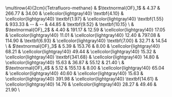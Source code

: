  \multirow{4}{2cm}{Tetrafluoro-methane} & $\textnormal{OF}_1$ & 4.37 & 266.77 & 34.00 &  \cellcolor{lightgray!40} \textbf{4.10} &  \cellcolor{lightgray!40} \textbf{1.97} &  \cellcolor{lightgray!40} \textbf{1.55} &  933.33 &  --  &  --  &  44.85 &  \textbf{9.52} &  \textbf{10.15} \\ 
   & $\textnormal{OF}_2$ & 4.40 & 191.17 & 12.59 &  \cellcolor{lightgray!40} 17.05 &  \cellcolor{lightgray!40} 11.01 &  \cellcolor{lightgray!40} 12.40 &  797.08 &  114.90 &  \textbf{6.93} &  \cellcolor{lightgray!40} \textbf{7.00} &  32.71 &  14.54 \\ 
   & $\textnormal{OF}_3$ & 5.39 & 153.76 & 8.00 &  \cellcolor{lightgray!40} 68.21 &  \cellcolor{lightgray!40} 49.44 &  \cellcolor{lightgray!40} 15.32 &  \cellcolor{lightgray!40} \textbf{341.68} &  \cellcolor{lightgray!40} 14.80 &  \cellcolor{lightgray!40} 15.63 &  36.87 &  55.12 &  21.40 \\ 
   & $\textnormal{OF}_4$ & 5.12 & 155.13 & 8.00 &  \cellcolor{lightgray!40} 65.04 &  \cellcolor{lightgray!40} 40.60 &  \cellcolor{lightgray!40} 15.63 &  \cellcolor{lightgray!40} 391.98 &  \cellcolor{lightgray!40} \textbf{14.61} &  \cellcolor{lightgray!40} 14.76 &  \cellcolor{lightgray!40} 28.27 &  49.46 &  21.90 \\ 
  